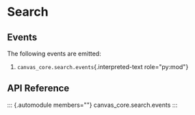 # Search

## Events

The following events are emitted:

1.  `canvas_core.search.events`{.interpreted-text role="py:mod"}

## API Reference

::: {.automodule members=""}
canvas_core.search.events
:::
